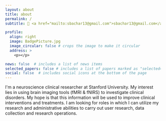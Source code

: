 ```yaml
---
layout: about
title: about
permalink: /
subtitle: 🧠 <a href="mailto:sbachar13@gmail.com">sbachar13@gmail.com</a> // <a href="https://www.linkedin.com/in/safiyyah-b-188382117/">Linkedin</a>

profile:
  align: right
  image: BadgePicture.jpg
  image_circular: false # crops the image to make it circular
  address: >
    <p></p>

news: false  # includes a list of news items
selected_papers: false # includes a list of papers marked as "selected={true}"
social: false  # includes social icons at the bottom of the page
---
```


I'm a neuroscience clinical researcher at Stanford University. My interest lies in using brain imaging tools (fMRI & fNIRS) to investigate clinical disorders. My hope is that this information will be used to improve clinical interventions and treatments. I am looking for roles in which I can utilize my research and administrative abilities to carry out user research, data collection and research operations. 
